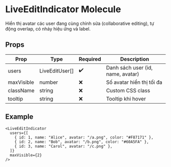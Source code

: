 # LiveEditIndicator Molecule

Hiển thị avatar các user đang cùng chỉnh sửa (collaborative editing), tự động overlap, có nháy hiệu ứng và label.

## Props

| Prop        | Type                          | Required | Description                          |
|-------------|-------------------------------|----------|--------------------------------------|
| users       | LiveEditUser[]                | ✔️       | Danh sách user (id, name, avatar)    |
| maxVisible  | number                        | ❌       | Số avatar hiển thị tối đa            |
| className   | string                        | ❌       | Custom CSS class                     |
| tooltip     | string                        | ❌       | Tooltip khi hover                    |

## Example

```tsx
<LiveEditIndicator
  users={[
    { id: 1, name: "Alice", avatar: "/a.png", color: "#F87171" },
    { id: 2, name: "Bob", avatar: "/b.png", color: "#60A5FA" },
    { id: 3, name: "Carol", avatar: "/c.png" },
  ]}
  maxVisible={2}
/>
